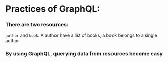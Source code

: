 # Practices of GraphQL:

### There are two resources:
`author` and `book`.
A author have a list of books, a book belongs to a single author.

### By using GraphQL, querying data from resources become easy
